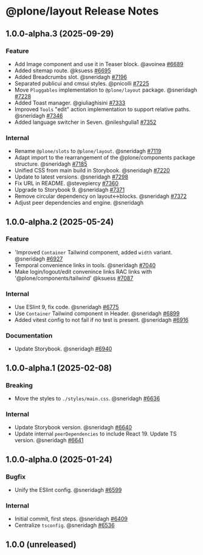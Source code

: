 # @plone/layout Release Notes

<!-- Do *NOT* add new change log entries to this file.
     Instead create a file in the news directory.
     For helpful instructions, see:
     https://6.docs.plone.org/contributing/index.html#change-log-entry
-->

<!-- towncrier release notes start -->

## 1.0.0-alpha.3 (2025-09-29)

### Feature

- Add Image component and use it in Teaser block. @avoinea [#6689](https://github.com/plone/volto/issues/6689)
- Added sitemap route. @ksuess [#6695](https://github.com/plone/volto/issues/6695)
- Added Breadcrumbs slot. @sneridagh [#7196](https://github.com/plone/volto/issues/7196)
- Separated publicui and cmsui styles. @pnicolli [#7225](https://github.com/plone/volto/issues/7225)
- Move `Pluggables` implementation to `@plone/layout` package. @sneridagh [#7228](https://github.com/plone/volto/issues/7228)
- Added Toast manager. @giuliaghisini [#7333](https://github.com/plone/volto/issues/7333)
- Improved `Tools` "edit" action implementation to support relative paths. @sneridagh [#7346](https://github.com/plone/volto/issues/7346)
- Added language switcher in Seven. @nileshgulia1 [#7352](https://github.com/plone/volto/issues/7352)

### Internal

- Rename `@plone/slots` to `@plone/layout`. @sneridagh [#7119](https://github.com/plone/volto/issues/7119)
- Adapt import to the rearrangement of the @plone/components package structure. @sneridagh [#7185](https://github.com/plone/volto/issues/7185)
- Unified CSS from main build in Storybook. @sneridagh [#7220](https://github.com/plone/volto/issues/7220)
- Update to latest versions. @sneridagh [#7298](https://github.com/plone/volto/issues/7298)
- Fix URL in README. @stevepiercy [#7360](https://github.com/plone/volto/issues/7360)
- Upgrade to Storybook 9. @sneridagh [#7371](https://github.com/plone/volto/issues/7371)
- Remove circular dependency on layout<->blocks. @sneridagh [#7372](https://github.com/plone/volto/issues/7372)
- Adjust peer dependencies and engine. @sneridagh 

## 1.0.0-alpha.2 (2025-05-24)

### Feature

- 'Improved `Container` Tailwind component, added `width` variant. @sneridagh [#6927](https://github.com/plone/volto/issues/6927)
- Temporal convenience links in tools. @sneridagh [#7040](https://github.com/plone/volto/issues/7040)
- Make login/logout/edit convenince links RAC links with '@plone/components/tailwind' @ksuess [#7087](https://github.com/plone/volto/issues/7087)

### Internal

- Use ESlint 9, fix code. @sneridagh [#6775](https://github.com/plone/volto/issues/6775)
- Use `Container` Tailwind component in Header. @sneridagh [#6899](https://github.com/plone/volto/issues/6899)
- Added vitest config to not fail if no test is present. @sneridagh [#6916](https://github.com/plone/volto/issues/6916)

### Documentation

- Update Storybook. @sneridagh [#6940](https://github.com/plone/volto/issues/6940)

## 1.0.0-alpha.1 (2025-02-08)

### Breaking

- Move the styles to `./styles/main.css`. @sneridagh [#6636](https://github.com/plone/volto/issues/6636)

### Internal

- Update Storybook version. @sneridagh [#6640](https://github.com/plone/volto/issues/6640)
- Update internal `peerDependencies` to include React 19.
  Update TS version. @sneridagh [#6641](https://github.com/plone/volto/issues/6641)

## 1.0.0-alpha.0 (2025-01-24)

### Bugfix

- Unify the ESlint config. @sneridagh [#6599](https://github.com/plone/volto/issues/6599)

### Internal

- Initial commit, first steps. @sneridagh [#6409](https://github.com/plone/volto/issues/6409)
- Centralize `tsconfig`. @sneridagh [#6536](https://github.com/plone/volto/issues/6536)

## 1.0.0 (unreleased)
